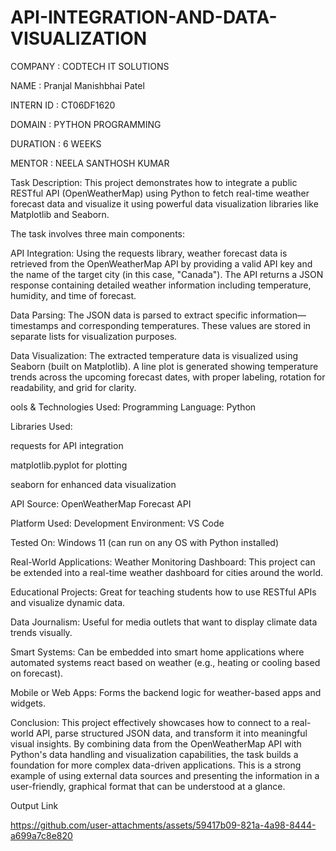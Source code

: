 # API-INTEGRATION-AND-DATA-VISUALIZATION

COMPANY : CODTECH IT SOLUTIONS

NAME : Pranjal Manishbhai Patel

INTERN ID : CT06DF1620

DOMAIN : PYTHON PROGRAMMING

DURATION : 6 WEEKS

MENTOR : NEELA SANTHOSH KUMAR

Task Description:
This project demonstrates how to integrate a public RESTful API (OpenWeatherMap) using Python to fetch real-time weather forecast data and visualize it using powerful data visualization libraries like Matplotlib and Seaborn.

The task involves three main components:

API Integration:
Using the requests library, weather forecast data is retrieved from the OpenWeatherMap API by providing a valid API key and the name of the target city (in this case, "Canada"). The API returns a JSON response containing detailed weather information including temperature, humidity, and time of forecast.

Data Parsing:
The JSON data is parsed to extract specific information—timestamps and corresponding temperatures. These values are stored in separate lists for visualization purposes.

Data Visualization:
The extracted temperature data is visualized using Seaborn (built on Matplotlib). A line plot is generated showing temperature trends across the upcoming forecast dates, with proper labeling, rotation for readability, and grid for clarity.

ools & Technologies Used:
Programming Language: Python

Libraries Used:

requests for API integration

matplotlib.pyplot for plotting

seaborn for enhanced data visualization

API Source: OpenWeatherMap Forecast API

 Platform Used:
Development Environment: VS Code

Tested On: Windows 11 (can run on any OS with Python installed)

Real-World Applications:
Weather Monitoring Dashboard: This project can be extended into a real-time weather dashboard for cities around the world.

Educational Projects: Great for teaching students how to use RESTful APIs and visualize dynamic data.

Data Journalism: Useful for media outlets that want to display climate data trends visually.

Smart Systems: Can be embedded into smart home applications where automated systems react based on weather (e.g., heating or cooling based on forecast).

Mobile or Web Apps: Forms the backend logic for weather-based apps and widgets.

Conclusion:
This project effectively showcases how to connect to a real-world API, parse structured JSON data, and transform it into meaningful visual insights. By combining data from the OpenWeatherMap API with Python's data handling and visualization capabilities, the task builds a foundation for more complex data-driven applications. This is a strong example of using external data sources and presenting the information in a user-friendly, graphical format that can be understood at a glance.

Output Link

https://github.com/user-attachments/assets/59417b09-821a-4a98-8444-a699a7c8e820
